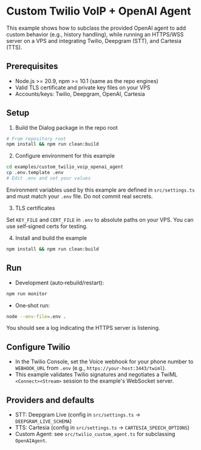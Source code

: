 # Custom Twilio VoIP + OpenAI Agent

This example shows how to subclass the provided OpenAI agent to add custom behavior (e.g., history handling), while running an HTTPS/WSS server on a VPS and integrating Twilio, Deepgram (STT), and Cartesia (TTS).

## Prerequisites

- Node.js >= 20.9, npm >= 10.1 (same as the repo engines)
- Valid TLS certificate and private key files on your VPS
- Accounts/keys: Twilio, Deepgram, OpenAI, Cartesia

## Setup

1) Build the Dialog package in the repo root

```bash
# From repository root
npm install && npm run clean:build
```

2) Configure environment for this example

```bash
cd examples/custom_twilio_voip_openai_agent
cp .env.template .env
# Edit .env and set your values
```

Environment variables used by this example are defined in `src/settings.ts` and must match your `.env` file. Do not commit real secrets.

3) TLS certificates

Set `KEY_FILE` and `CERT_FILE` in `.env` to absolute paths on your VPS. You can use self‑signed certs for testing.

4) Install and build the example

```bash
npm install && npm run clean:build
```

## Run

- Development (auto‑rebuild/restart):

```bash
npm run monitor
```

- One‑shot run:

```bash
node --env-file=.env .
```

You should see a log indicating the HTTPS server is listening.

## Configure Twilio

- In the Twilio Console, set the Voice webhook for your phone number to `WEBHOOK_URL` from `.env` (e.g., `https://your-host:3443/twiml`).
- This example validates Twilio signatures and negotiates a TwiML `<Connect><Stream>` session to the example's WebSocket server.

## Providers and defaults

- STT: Deepgram Live (config in `src/settings.ts` → `DEEPGRAM_LIVE_SCHEMA`)
- TTS: Cartesia (config in `src/settings.ts` → `CARTESIA_SPEECH_OPTIONS`)
- Custom Agent: see `src/twilio_custom_agent.ts` for subclassing `OpenAIAgent`.

